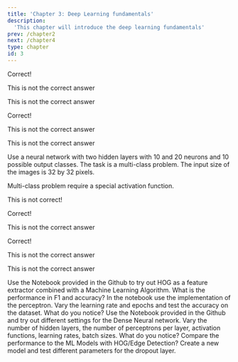 ```yaml
---
title: 'Chapter 3: Deep Learning fundamentals'
description:
  'This chapter will introduce the deep learning fundamentals'
prev: /chapter2
next: /chapter4
type: chapter
id: 3
---
```


<exercise id="17" title="What is a neural network" type="slides">

<slides source="chapter3_01_neural_networks">
</slides>

</exercise>

<exercise id="18" title="Questions about neural networks">
<choice id=1>

<opt text="Were inspired by the human brain" correct="true">

Correct!

</opt>

<opt text="During the AI Winter most AI techniques were developed">

This is not the correct answer

</opt>

<opt text="Neural networks are highly linear functions">

This is not the correct answer

</opt>
</choice>

<choice id=2>
<opt text="Gradient descent is used to minimize the loss function" correct="true">

Correct!

</opt>

<opt text="Backpropagation is used for prediction">

This is not the correct answer

</opt>

<opt text="Feed-forward is used for updating the weights in the network">

This is not the correct answer

</opt>
</choice>

</exercise>

<exercise id="19" title="Hands on - coding a neural network">

 Use a neural network with two hidden layers with 10 and 20 neurons and 10 possible output classes. The task is a multi-class problem. The input size of the images is 32 by 32 pixels.

<codeblock id="03_01">

Multi-class problem require a special activation function.

</codeblock>


</exercise>

<exercise id="20" title="Dropout" type="slides">

<slides source="chapter3_02_dropout">
</slides>

</exercise>

<exercise id="21" title="Questions about dropout">
<choice id=1>

<opt text="Dropout increases the variance of the model" >

This is not correct!

</opt>

<opt text="Dropout can decrease the risk of overfitting" correct="true">

Correct!

</opt>

<opt text="Dropout increase the risk of overfitting">

This is not the correct answer

</opt>
</choice>

<choice id=2>
<opt text="With dropout different versions of the network are trained" correct="true">

Correct!

</opt>

<opt text="Dropout deletes completley neurons from the network">

This is not the correct answer

</opt>

<opt text="Dropout deletes layers from the network">

This is not the correct answer

</opt>
</choice>

</exercise>


<exercise id="22" title="Play with the code I">
	Use the Notebook provided in the Github to try out HOG as a feature extractor combined with a Machine Learning Algorithm. What is the performance in F1 and accuracy?
</exercise>

<exercise id = "23" title="Play with the code II">
	In the notebook use the implementation of the perceptron. Vary the learning rate and epochs and test the accuracy on the dataset. What do you notice?
</exercise>

<exercise id="24" title="Play with the code III">
	Use the Notebook provided in the Github and try out different settings for the Dense Neural network. Vary the number of hidden layers, the number of perceptrons per layer, activation functions, learning rates, batch sizes. What do you notice? Compare the performance to the ML Models with HOG/Edge Detection?
</exercise>

<exercise id="25" title="Play with the code IV">
	Create a new model and test different parameters for the dropout layer.
</exercise>